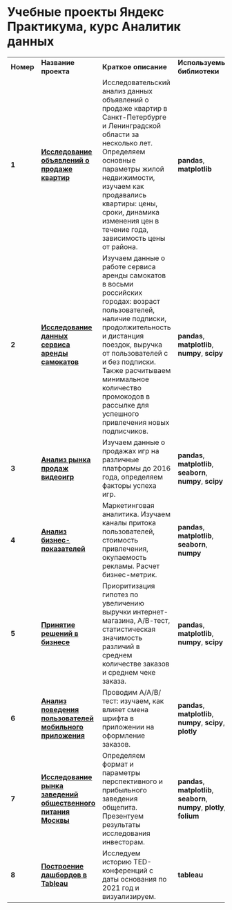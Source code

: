 # Учебные проекты Яндекс Практикума, курс Аналитик данных

<table>
<tr>
<td><b>Номер</b></td>
<td><b>Название проекта</b></td>
<td><b>Краткое описание</b></td>
<td><b>Используемые библиотеки</b></td>
<tr>
<td><b>1</b></td>
<td><a href="https://github.com/ferrochelatase/da/blob/main/project_1_real_estate_clear.ipynb" target="_blank"><b>Исследование объявлений о продаже квартир</b></a></td>
<td>Исследовательский анализ данных объявлений о продаже квартир в Санкт-Петербурге и Ленинградской области за несколько лет. Определяем основные параметры жилой недвижимости, изучаем как продавались квартиры: цены, сроки, динамика изменения цен в течение года, зависимость цены от района. </td>
<td><b>pandas</b>, <b>matplotlib</b> </td>
<tr>
<td> <b>2</b></td>
<td><a href="https://github.com/ferrochelatase/da/blob/main/project_2_stat_clear.ipynb" target="_blank"><b>Исследование данных сервиса аренды самокатов</b></a></td>
<td>Изучаем данные о работе сервиса аренды самокатов в восьми российских городах: возраст пользователей, наличие подписки, продолжительность и дистанция поездок, выручка от пользователей с и без подписки. Также расчитываем минимальное количество промокодов в рассылке для успешного привлечения новых подписчиков. </td>
<td><b>pandas</b>, <b>matplotlib</b>, <b>numpy</b>, <b>scipy</b> </td>
<tr>
<td> <b>3</b></td>
<td><a href="https://github.com/ferrochelatase/da/blob/main/project_3_comp_clear.ipynb" target="_blank"><b>Анализ рынка продаж видеоигр</b></a></td>
<td>Изучаем данные о продажах игр на различные платформы до 2016 года, определяем факторы успеха игр.</td>
<td><b>pandas</b>, <b>matplotlib</b>, <b>seaborn</b>, <b>numpy</b>, <b>scipy</b> </td>
<tr>
<td> <b>4</b></td>
<td><a href="https://github.com/ferrochelatase/da/blob/main/project_4_business_metrics.ipynb" target="_blank"><b>Анализ бизнес-показателей</b></td>
<td>Маркетинговая аналитика. Изучаем каналы притока пользователей, стоимость привлечения, окупаемость рекламы. Расчет бизнес-метрик.</td>
<td><b>pandas</b>, <b>matplotlib</b>, <b>seaborn</b>, <b>numpy</b></td>
<tr>
<td> <b>5</b></td>
<td><a href="https://github.com/ferrochelatase/da/blob/main/project_5_business_decisions_AB_tests.ipynb" target="_blank"><b>Принятие решений в бизнесе</b></a></td>
<td>Приоритизация гипотез по увеличению выручки интернет-магазина, А/В-тест, статистическая значимость различий в среднем количестве заказов и среднем чеке заказа.</td>
<td><b>pandas</b>, <b>matplotlib</b>, <b>numpy</b>, <b>scipy</b> </td>
<tr>
<td> <b>6</b></td>
<td><a href="https://github.com/ferrochelatase/da/blob/main/project_6_comp_2_AAB_test.ipynb" target="_blank"><b>Анализ поведения пользователей мобильного приложения</b></a></td>
<td>Проводим А/А/В/тест: изучаем, как влияет смена шрифта в приложении на оформление заказов.</td>
<td><b>pandas</b>, <b>matplotlib</b>, <b>numpy</b>, <b>scipy</b>, <b>plotly</b> </td>
<tr>
<td> <b>7</b></td>
<td><a href="https://github.com/ferrochelatase/da/blob/main/project_7_visualisation_geo.ipynb" target="_blank"><b>Исследование рынка заведений общественного питания Москвы</b></a></td>
<td>Определяем формат и параметры перспективного и прибыльного заведения общепита. Презентуем результаты исследования инвесторам. </td>
<td><b>pandas</b>, <b>matplotlib</b>, <b>seaborn</b>, <b>numpy</b>, <b>plotly</b>, <b>folium</b> </td>
<tr>
<td> <b>8</b></td>
<td><a href="https://github.com/ferrochelatase/da/blob/main/project_8_tableau.ipynb" target="_blank"><b>Построение дашбордов в Tableau</b></a></td>
<td>Исследуем историю TED-конференций с даты основания по 2021 год и визуализируем.</td>
<td><b>tableau</b></td>
</table>
<br/><br/>
